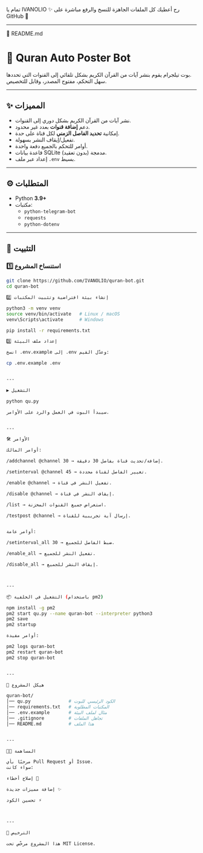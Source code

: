 تمام يا IVANOLIO ✨
رح أعطيك كل الملفات الجاهزة للنسخ والرفع مباشرة على GitHub 🚀


---

📌 README.md

# 📖 Quran Auto Poster Bot

بوت تيلجرام يقوم بنشر آيات من القرآن الكريم بشكل تلقائي إلى القنوات التي تحددها.  
سهل التحكم، مفتوح المصدر، وقابل للتخصيص.

---

## ✨ المميزات
- نشر آيات من القرآن الكريم بشكل دوري إلى القنوات.
- دعم **إضافة قنوات** بعدد غير محدود.
- إمكانية **تحديد الفاصل الزمني** لكل قناة على حدة.
- تفعيل/إيقاف النشر بسهولة.
- أوامر للتحكم بالجميع دفعة واحدة.
- قاعدة بيانات SQLite مدمجة (بدون تعقيد).
- إعداد عبر ملف `.env` بسيط.

---

## ⚙️ المتطلبات
- Python **3.9+**
- مكتبات:
  - `python-telegram-bot`
  - `requests`
  - `python-dotenv`

---

## 🚀 التثبيت

### 1️⃣ استنساخ المشروع
```bash
git clone https://github.com/IVANOLIO/quran-bot.git
cd quran-bot

2️⃣ إنشاء بيئة افتراضية وتثبيت المكتبات

python3 -m venv venv
source venv/bin/activate   # Linux / macOS
venv\Scripts\activate      # Windows

pip install -r requirements.txt

3️⃣ إعداد ملف البيئة

انسخ .env.example إلى .env وعدّل القيم:

cp .env.example .env


---

▶️ التشغيل

python qu.py

سيبدأ البوت في العمل والرد على الأوامر.


---

🛠️ الأوامر

أوامر المالك:

/addchannel @channel 30 → إضافة/تحديث قناة بفاصل 30 دقيقة.

/setinterval @channel 45 → تغيير الفاصل لقناة محددة.

/enable @channel → تفعيل النشر في قناة.

/disable @channel → إيقاف النشر في قناة.

/list → استعراض جميع القنوات المخزنة.

/testpost @channel → إرسال آية تجريبية للقناة.


أوامر عامة:

/setinterval_all 30 → ضبط الفاصل للجميع.

/enable_all → تفعيل النشر للجميع.

/disable_all → إيقاف النشر للجميع.



---

📦 التشغيل في الخلفية (باستخدام pm2)

npm install -g pm2
pm2 start qu.py --name quran-bot --interpreter python3
pm2 save
pm2 startup

أوامر مفيدة:

pm2 logs quran-bot
pm2 restart quran-bot
pm2 stop quran-bot


---

📁 هيكل المشروع

quran-bot/
│── qu.py              # الكود الرئيسي للبوت
│── requirements.txt   # المكتبات المطلوبة
│── .env.example       # مثال لملف البيئة
│── .gitignore         # تجاهل الملفات
│── README.md          # هذا الملف


---

🧑‍💻 المساهمة

مرحبًا بأي Pull Request أو Issue.
سواء كانت:

إصلاح أخطاء 🐛

إضافة مميزات جديدة ✨

تحسين الكود ⚡



---

📜 الترخيص

هذا المشروع مرخّص تحت MIT License.


